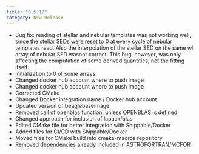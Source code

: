 ```yaml
---
title: "0.5.12"
category: New Release
---
```

- Bug fix: reading of stellar and nebular templates was not working well, since the stellar SEDs were reset to 0 at every cycle of nebular templates read. Also the interpolation of the stellar SED on the same wl array of nebular SED wasnot correct. This bug, however, was only affecting the computation of some derived quantities, not the fitting itself.
- Initialization to 0 of some arrays
- Changed docker hub account where to push image
- Changed docker hub account where to push image
- Corrected CMake
- Changed Docker integration name / Docker hub account
- Updated version of beaglebaseimage
- Removed call of openblas function, unless OPENBLAS is defined
- Changed approach for inclusion of lapack/blas
- Edited CMake file for better integration with Shippable/Docker
- Added files for CI/CD with Shippable/Docker
- Moved files for CMake build into cmake-macros repository
- Removed dependencies already included in ASTROFORTRAN/MCFOR
